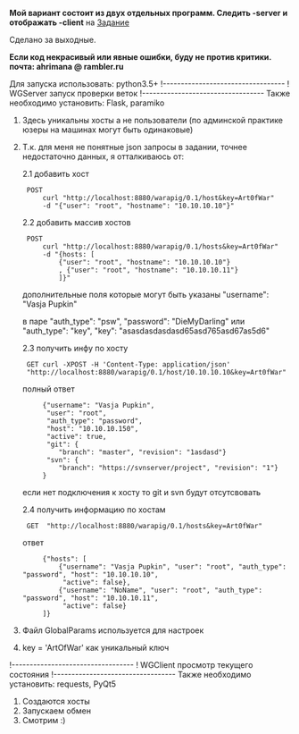**Мой вариант состоит из двух отдельных программ.
Следить -server и отображать -client** 
на [Задание](https://github.com/gytim/wg/blob/master/task.txt)

Сделано за выходные.
 
**Если код некрасивый или явные ошибки, буду не против критики. почта: ahrimana @ rambler.ru**

Для запуска использовать: python3.5+
!----------------------------------
! WGServer запуск проверки веток
!----------------------------------
Также необходимо установить: Flask, paramiko

1. Здесь уникальны хосты а не пользователи (по админской практике юзеры на машинах могут быть одинаковые)
2. Т.к. для меня не понятные json запросы в задании, точнее недостаточно данных, я отталкиваюсь от:
	
	2.1 добавить хост

		POST 
			curl "http://localhost:8880/warapig/0.1/host&key=Art0fWar" 
			-d "{"user": "root", "hostname": "10.10.10.10"}"
	2.2 добавить массив хостов 

		POST 
			curl "http://localhost:8880/warapig/0.1/hosts&key=Art0fWar" 
			-d "{hosts: [
				{"user": "root", "hostname": "10.10.10.10"}
				, {"user": "root", "hostname": "10.10.10.11"}
				]}"

	дополнительные поля которые могут быть указаны
			"username": "Vasja Pupkin"
			
	в паре
			"auth_type": "psw", "password": "DieMyDarling" 
		или
			"auth_type": "key", "key": "asasdasdasdasd65asd765asd67as5d6"
	
	2.3 получить инфу по хосту

		GET curl -XPOST -H 'Content-Type: application/json' 
		"http://localhost:8880/warapig/0.1/host/10.10.10.10&key=Art0fWar"

	полный ответ

			{"username": "Vasja Pupkin", 
			 "user": "root", 
			 "auth_type": "password", 
			 "host": "10.10.10.150", 
			 "active": true, 
			 "git": {
				"branch": "master", "revision": "1asdasd"}
			 "svn": {
				"branch": "https://svnserver/project", "revision": "1"}
			}

	если нет подключения к хосту то git и svn будут отсутсвовать

	2.4 получить информацию по хостам

		GET  "http://localhost:8880/warapig/0.1/hosts&key=Art0fWar"
		
	ответ

			{"hosts": [
				{"username": "Vasja Pupkin", "user": "root", "auth_type": "password", "host": "10.10.10.10", 
			 	 "active": false},  
				{"username": "NoName", "user": "root", "auth_type": "password", "host": "10.10.10.11", 
			 	 "active": false}
			]}

3. Файл GlobalParams используется для настроек
4. key = 'ArtOfWar' как уникальный ключ

!----------------------------------
! WGClient просмотр текущего состояния
!----------------------------------
Также необходимо установить: requests, PyQt5
 1. Создаются хосты
 2. Запускаем обмен
 3. Смотрим :)
			
